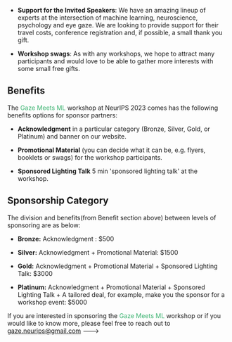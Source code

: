 <!---
layout: home
title: Call For Sponsors
permalink: /call_for_sponsors/
--->

<!---## Sponsorship Areas

Currently, we are looking for sponsors for the following areas:

- **Best Paper Prizes**: We are looking to attract paper submissions in several different research areas related to integrating human attention and eye gaze in machine learning. The prizes can be in different forms:

  - Cash (preferable)

  - Other compute sources (less preferable due to possible geo limitations)

<!-- - **Student Travel Awards**: We are looking to providing support to student participants, especially enhancing our diversity and inclusion efforts.  -->

- **Support for the Invited Speakers**: We have an amazing lineup of experts at the intersection of machine learning, neuroscience, psychology and eye gaze. We are looking to provide support for their travel costs, conference registration and, if possible, a small thank you gift.

- **Workshop swags**: As with any workshops, we hope to attract many participants and would love to be able to gather more interests with some small free gifts.

## Benefits

The <span style="color:MediumSeaGreen">Gaze Meets ML</span> workshop at NeurIPS 2023 comes has the following benefits options for sponsor partners:

- **Acknowledgment** in a particular category (Bronze, Silver, Gold, or Platinum) and banner on our website.

- **Promotional Material** (you can decide what it can be, e.g. flyers, booklets or swags) for the workshop participants.

- **Sponsored Lighting Talk** 5 min 'sponsored lighting talk' at the workshop.

## Sponsorship Category

The division and benefits(from Benefit section above) between levels of sponsoring are as below:

- **Bronze:** Acknowledgment : $500
- **Silver:** Acknowledgment + Promotional Material: $1500

- **Gold:** Acknowledgment + Promotional Material + Sponsored Lighting Talk: $3000

- **Platinum:** Acknowledgment + Promotional Material + Sponsored Lighting Talk + A tailored deal, for example, make you the sponsor for a workshop event: $5000

If you are interested in sponsoring the <span style="color:MediumSeaGreen">Gaze Meets ML</span> workshop or if you would like to know more, please feel free to reach out to <span style="color:MediumBlue">gaze.neurips@gmail.com</span> --->
